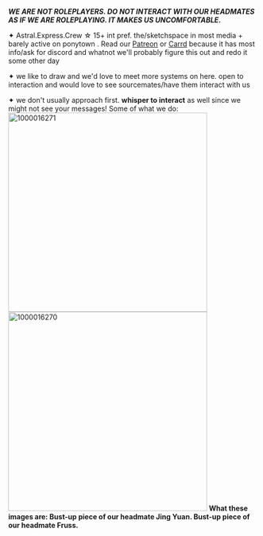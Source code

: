 ***WE ARE NOT ROLEPLAYERS. DO NOT INTERACT WITH OUR HEADMATES AS IF WE ARE ROLEPLAYING. IT MAKES US UNCOMFORTABLE.***

✦ Astral.Express.Crew ☆ 15+ int pref.
the/sketchspace in most media + barely active on ponytown .
Read our [Patreon](https://www.patreon.com/astralexpresscrew) or [Carrd](https://noctuaaudacemamat.carrd.co) because it has most info/ask for discord and whatnot
we'll probably figure this out and redo it some other day

✦ we like to draw and we'd love to meet more systems on here. open to interaction and would love to see sourcemates/have them interact with us

✦ we don't usually approach first. **whisper to interact** as well since we might not see your messages!
Some of what we do:
<img width="400" height="400" alt="1000016271" src="https://github.com/user-attachments/assets/d77a18f5-24c5-4c82-a341-e11d4e3c3e30" />
<img width="400" height="400" alt="1000016270" src="https://github.com/user-attachments/assets/942b9dbe-3638-4032-ae62-27125bfb865f" />
**What these images are: Bust-up piece of our headmate Jing Yuan. Bust-up piece of our headmate Fruss.**
